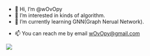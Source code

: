 - 👋 Hi, I’m @wOvOpy
- 👀 I’m interested in kinds of algorithm.
- 🌱 I’m currently learning GNN(Graph Nerual Network).
<!-- - 💞️ I’m looking to collaborate on ... -->
- 📫 You can reach me by email wOvOpy@gmail.com 

<!---
wOvOpy/wOvOpy is a ✨ special ✨ repository because its `README.md` (this file) appears on your GitHub profile.
You can click the Preview link to take a look at your changes.
--->
![](https://komarev.com/ghpvc/?username=wOvOpy)
<!-- [![MasterHead](https://blog-cnblogs.oss-cn-hangzhou.aliyuncs.com/img/infinity-676717.jpg)](https://github.com/wOvOpy) -->
